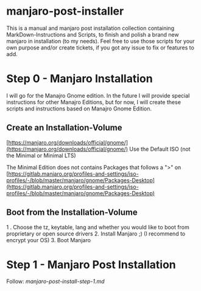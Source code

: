 # manjaro-post-installer
This is a manual and manjaro post installation collection containing MarkDown-Instructions and Scripts, to finish and polish a brand new manjaro in installation (to my needs). Feel free to use those scripts for your own purpose and/or create tickets, if you got any issue to fix or features to add.

# Step 0 - Manjaro Installation
I will go for the Manajro Gnome edition. In the future I will provide special instructions for other Manajro Editions, but for now, I will create these scripts and instructions based on Manajro Gnome Edition.

## Create an Installation-Volume
[https://manjaro.org/downloads/official/gnome/](https://manjaro.org/downloads/official/gnome/)
Use the Default ISO (not the Minimal or Minimal LTS)

The Minimal Edition does not contains Packages that follows a ">" on [https://gitlab.manjaro.org/profiles-and-settings/iso-profiles/-/blob/master/manjaro/gnome/Packages-Desktop](https://gitlab.manjaro.org/profiles-and-settings/iso-profiles/-/blob/master/manjaro/gnome/Packages-Desktop)

## Boot from the Installation-Volume
1 . Choose the tz, keytable, lang and whether you would like to boot from proprietary or open source drivers
2. Install Manjaro ;) (I recommend to encrypt your OS)
3. Boot Manjaro

# Step 1 - Manjaro Post Installation
Follow: *manjaro-post-install-step-1.md*


